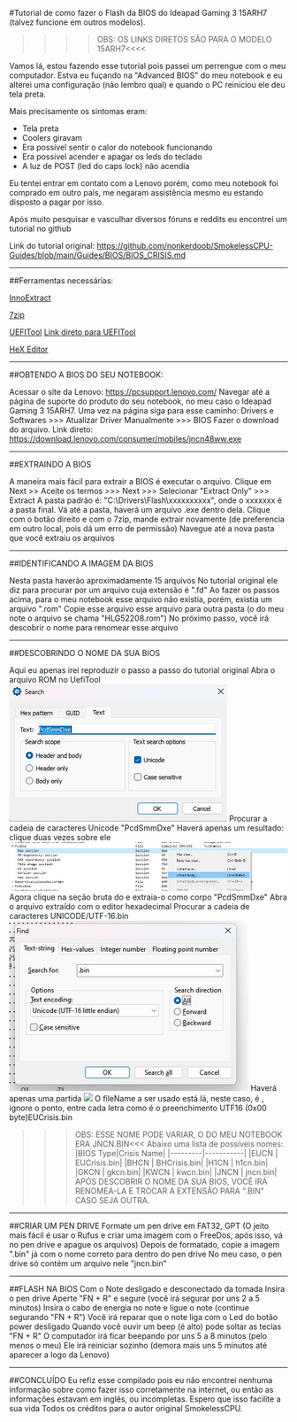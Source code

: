 #Tutorial de como fazer o Flash da BIOS do Ideapad Gaming 3 15ARH7 (talvez funcione em outros modelos).

>>>>OBS: OS LINKS DIRETOS SÃO PARA O MODELO 15ARH7<<<<

Vamos lá, estou fazendo esse tutorial pois passei um perrengue com o meu computador. Estva eu fuçando na "Advanced BIOS" do meu notebook e eu alterei uma configuração (não lembro qual) e quando o PC reiniciou ele deu tela preta.

Mais precisamente os sintomas eram:
* Tela preta
* Coolers giravam
* Era possível sentir o calor do notebook funcionando
* Era possível acender e apagar os leds do teclado
* A luz de POST (led do caps lock) não acendia

Eu tentei entrar em contato com a Lenovo porém, como meu notebook foi comprado em outro país, me negaram assistência mesmo eu estando disposto a pagar por isso.

Após muito pesquisar e vasculhar diversos fóruns e reddits eu encontrei um tutorial no github

Link do tutorial original: https://github.com/nonkerdoob/SmokelessCPU-Guides/blob/main/Guides/BIOS/BIOS_CRISIS.md

---

##Ferramentas necessárias:

[InnoExtract](https://github.com/dscharrer/innoextract/releases)

[7zip](https://www.7-zip.org/download.html)

[UEFITool](https://github.com/LongSoft/UEFITool/releases)
[Link direto para UEFITool](https://github.com/LongSoft/UEFITool/releases/download/A68/UEFITool_NE_A68_win64.zip)

[HeX Editor](https://mh-nexus.de/en/hxd/)

---

##OBTENDO A BIOS DO SEU NOTEBOOK:

Acessar o site da Lenovo: https://pcsupport.lenovo.com/
Navegar até a página de suporte do produto do seu notebook, no meu caso o Ideapad Gaming 3 15ARH7.
Uma vez na página siga para esse caminho: Drivers e Softwares >>> Atualizar Driver Manualmente >>> BIOS
Fazer o download do arquivo.
Link direto: https://download.lenovo.com/consumer/mobiles/jncn48ww.exe

---

##EXTRAINDO A BIOS

A maneira mais fácil para extrair a BIOS é executar o arquivo.
Clique em Next >> Aceite os termos >>> Next >>> Selecionar "Extract Only" >>> Extract
A pasta padrão é: "C:\Drivers\Flash\xxxxxxxxxx", onde o xxxxxxx é a pasta final.
Vá até a pasta, haverá um arquivo .exe dentro dela.
Clique com o botão direito e com o 7zip, mande extrair novamente (de preferencia em outro local, pois dá um erro de permissão)
Navegue até a nova pasta que você extraiu os arquivos

---

##IDENTIFICANDO A IMAGEM DA BIOS

Nesta pasta haverão aproximadamente 15 arquivos
No tutorial original ele diz para procurar por um arquivo cuja extensão é ".fd"
Ao fazer os passos acima, para o meu notebook esse arquivo não existia, porém, existia um arquivo ".rom"
Copie esse arquivo esse arquivo para outra pasta (o do meu note o arquivo se chama "HLG52208.rom")
No próximo passo, você irá descobrir o nome para renomear esse arquivo

---

##DESCOBRINDO O NOME DA SUA BIOS

Aqui eu apenas irei reproduzir o passo a passo do tutorial original
Abra o arquivo ROM no UefiTool
![](Imagens/PcdSearch.jpg)
Procurar a cadeia de caracteres Unicode "PcdSmmDxe"
Haverá apenas um resultado: clique duas vezes sobre ele
![](Imagens/PCDExtractBody.jpg)
Agora clique na seção bruta do e extraia-o como corpo "PcdSmmDxe"
Abra o arquivo extraído com o editor hexadecimal
Procurar a cadeia de caracteres UNICODE/UTF-16.bin
![](Imagens/HxD_Search.jpg)
Haverá apenas uma partida
![](Imagens/Match.jpg)
O fileName a ser usado está lá, neste caso, é , ignore o ponto, entre cada letra como é o preenchimento UTF16 (0x00 byte)EUCrisis.bin
>>>OBS: ESSE NOME PODE VARIAR, O DO MEU NOTEBOOK ERA JNCN.BIN<<<
Abaixo uma lista de possíveis nomes:
|BIOS Type|Crisis Name|
|---------|-----------|
|EUCN	  | EUCrisis.bin|
|BHCN	  | BHCrisis.bin|
|H1CN	  |	h1cn.bin|
|GKCN	  |	gkcn.bin|
|KWCN	  |	kwcn.bin|
|JNCN	  |	jncn.bin|
APÓS DESCOBRIR O NOME DA SUA BIOS, VOCÊ IRÁ RENOMEA-LA E TROCAR A EXTENSÃO PARA ".BIN" CASO SEJA OUTRA.

---

##CRIAR UM PEN DRIVE
Formate um pen drive em FAT32, GPT (O jeito mais fácil é usar o Rufus e criar uma imagem com o FreeDos, após isso, vá no pen drive e apague os arquivos)
Depois de formatado, copie a imagem ".bin" já com o nome correto para dentro do pen drive
No meu caso, o pen drive só contém um arquivo nele "jncn.bin"

---

##FLASH NA BIOS
Com o Note desligado e desconectado da tomada
Insira o pen drive
Aperte "FN + R" e segure (você irá segurar por uns 2 a 5 minutos)
Insira o cabo de energia no note e ligue o note (continue segurando "FN + R")
Você irá reparar que o note liga com o Led do botão power desligado
Quando você ouvir um beep (é alto) pode soltar as teclas "FN + R"
O computador irá ficar beepando por uns 5 a 8 minutos (pelo menos o meu)
Ele irá reiniciar sozinho (demora mais uns 5 minutos até aparecer a logo da Lenovo)

---

##CONCLUÍDO
Eu refiz esse compilado pois eu não encontrei nenhuma informação sobre como fazer isso corretamente na internet, ou então as informações estavam em inglês, ou incompletas.
Espero que isso facilite a sua vida
Todos os créditos para o autor original SmokelessCPU.
